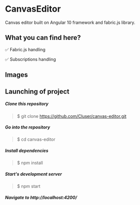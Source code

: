 
# CanvasEditor

Canvas editor built on Angular 10 framework and fabric.js library.

## What you can find here?

:white_check_mark: Fabric.js handling

:white_check_mark: Subscriptions handling



## Images



## Launching of project

  ##### Clone this repository
  > $ git clone https://github.com/Cluser/canvas-editor.git

  ##### Go into the repository
  > $ cd canvas-editor

  ##### Install dependencies
  > $ npm install

  ##### Start's development server
  > $ npm start

  ##### Navigate to http://localhost:4200/

